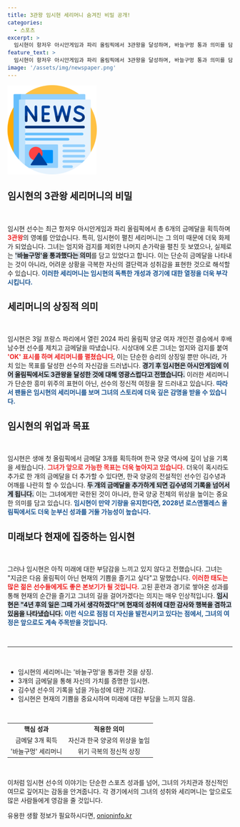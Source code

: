 ```yaml
---
title: 3관왕 임시현 세리머니 숨겨진 비밀 공개!
categories:
  - 스포츠
excerpt: >
  임시현이 항저우 아시안게임과 파리 올림픽에서 3관왕을 달성하며, 바늘구멍 통과 의미를 담은 독특한 세리머니로 화제를 모으고 있습니다. 그녀는 올림픽에서 금메달 3개 획득에 성공하며, 김수녕의 기록에 도전할 기회를 꿈꾸고 있습니다.
feature_text: >
  임시현이 항저우 아시안게임과 파리 올림픽에서 3관왕을 달성하며, 바늘구멍 통과 의미를 담은 독특한 세리머니로 화제를 모으고 있습니다. 그녀는 올림픽에서 금메달 3개 획득에 성공하며, 김수녕의 기록에 도전할 기회를 꿈꾸고 있습니다.
image: '/assets/img/newspaper.png'
---
```


<p><img src="/assets/img/newspaper.png" alt="kimp 속보" /></p>

<h2 data-ke-size="size26">임시현의 3관왕 세리머니의 비밀</h2>

<p data-ke-size="size16">&nbsp;</p>

<p>임시현 선수는 최근 항저우 아시안게임과 파리 올림픽에서 총 6개의 금메달을 획득하며 <b><span style="color: #ee2323;">3관왕</span></b>의 영예를 안았습니다. 특히, 임시현이 펼친 세리머니는 그 의미 때문에 더욱 화제가 되었습니다. 그녀는 엄지와 검지를 제외한 나머지 손가락을 펼친 듯 보였으나, 실제로는 <b><span style="background-color: #21538527;">'바늘구멍'을 통과했다는 의미</span></b>를 담고 있었다고 합니다. 이는 단순히 금메달을 나타내는 것이 아니라, 어려운 상황을 극복한 자신의 결단력과 성취감을 표현한 것으로 해석할 수 있습니다. <b><span style="color: #1a5490;">이러한 세리머니는 임시현의 독특한 개성과 경기에 대한 열정을 더욱 부각시킵니다.</span></b></p>

<h2 data-ke-size="size26">세리머니의 상징적 의미</h2>

<p data-ke-size="size16">&nbsp;</p>

<p>임시현은 3일 프랑스 파리에서 열린 2024 파리 올림픽 양궁 여자 개인전 결승에서 후배 남수현 선수를 제치고 금메달을 따냈습니다. 시상대에 오른 그녀는 엄지와 검지를 붙여 <b><span style="color: #ee2323;">'OK' 표시를 하며 세리머니를 펼쳤습니다</span></b>, 이는 단순한 승리의 상징일 뿐만 아니라, 가치 있는 목표를 달성한 선수의 자신감을 드러냅니다. <b><span style="background-color: #21538527;">경기 후 임시현은 아시안게임에 이어 올림픽에서도 3관왕을 달성한 것에 대해 영광스럽다고 전했습니다.</span></b> 이러한 세리머니가 단순한 흥미 위주의 표현이 아닌, 선수의 정신적 여정을 잘 드러내고 있습니다. <b><span style="color: #1a5490;">따라서 팬들은 임시현의 세리머니를 보며 그녀의 스토리에 더욱 깊은 감명을 받을 수 있습니다.</span></b></p>

<h2 data-ke-size="size26">임시현의 위업과 목표</h2>

<p data-ke-size="size16">&nbsp;</p>

<p>임시현은 생애 첫 올림픽에서 금메달 3개를 획득하며 한국 양궁 역사에 깊이 남을 기록을 세웠습니다. <b><span style="color: #ee2323;">그녀가 앞으로 가능한 목표는 더욱 높아지고 있습니다.</span></b> 더욱이 혹시라도 추가로 한 개의 금메달을 더 추가할 수 있다면, 한국 양궁의 전설적인 선수인 김수녕과 어깨를 나란히 할 수 있습니다. <b><span style="background-color: #21538527;">두 개의 금메달을 추가하게 되면 김수녕의 기록을 넘어서게 됩니다.</span></b> 이는 그녀에게만 국한된 것이 아니라, 한국 양궁 전체의 위상을 높이는 중요한 의미를 담고 있습니다. <b><span style="color: #1a5490;">임시현이 만약 기량을 유지한다면, 2028년 로스앤젤레스 올림픽에서도 더욱 눈부신 성과를 거둘 가능성이 높습니다.</span></b></p>

<h2 data-ke-size="size26">미래보다 현재에 집중하는 임시현</h2>

<p data-ke-size="size16">&nbsp;</p>

<p>그러나 임시현은 아직 미래에 대한 부담감을 느끼고 있지 않다고 전했습니다. 그녀는 "지금은 다음 올림픽이 아닌 현재의 기쁨을 즐기고 싶다"고 말했습니다. <b><span style="color: #ee2323;">이러한 태도는 많은 젊은 선수들에게도 좋은 본보기가 될 것입니다.</span></b> 고된 훈련과 경기로 쌓아온 성과를 통해 현재의 순간을 즐기고 그녀의 길을 걸어가겠다는 의지는 매우 인상적입니다. <b><span style="background-color: #21538527;">임시현은 "4년 후의 일은 그때 가서 생각하겠다"며 현재의 성취에 대한 감사와 행복을 겸하고 있음을 나타냈습니다.</span></b> <b><span style="color: #1a5490;">이런 식으로 점점 더 자신을 발전시키고 있다는 점에서, 그녀의 여정은 앞으로도 계속 주목받을 것입니다.</span></b></p>

<p data-ke-size="size16">&nbsp;</p>

<hr>

<p data-ke-size="size16">&nbsp;</p>

<ul>
  <li>임시현의 세리머니는 '바늘구멍'을 통과한 것을 상징.</li>
  <li>3개의 금메달을 통해 자신의 가치를 증명한 임시현.</li>
  <li>김수녕 선수의 기록을 넘을 가능성에 대한 기대감.</li>
  <li>임시현은 현재의 기쁨을 중요시하며 미래에 대한 부담을 느끼지 않음.</li>
</ul>

<p data-ke-size="size16">&nbsp;</p> 

<table>
  <tr>
    <td style="text-align: center; height: 17px;"><b>핵심 성과</b></td>
    <td style="text-align: center; height: 17px;"><b>적용한 의미</b></td>
  </tr>
  <tr>
    <td style="text-align: center; height: 17px;">금메달 3개 획득</td>
    <td style="text-align: center; height: 17px;">자신과 한국 양궁의 위상을 높임</td>
  </tr>
  <tr>
    <td style="text-align: center; height: 17px;">'바늘구멍' 세리머니</td>
    <td style="text-align: center; height: 17px;">위기 극복의 정신적 상징</td>
  </tr>
</table>

<p data-ke-size="size16">&nbsp;</p> 

<p>이처럼 임시현 선수의 이야기는 단순한 스포츠 성과를 넘어, 그녀의 가치관과 정신적인 여므로 깊어지는 감동을 안겨줍니다. 각 경기에서의 그녀의 성취와 세리머니는 앞으로도 많은 사람들에게 영감을 줄 것입니다.</p>
유용한 생활 정보가 필요하시다면, <a href="https://onioninfo.kr" rel="dofollow">onioninfo.kr</a>


